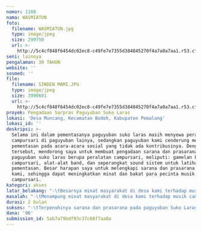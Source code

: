 ```yaml
---
nomor: 1188
nama: WASMIATUN
foto:
  filename: WASMIATUN.jpg
  type: image/jpeg
  size: 299750
  url: >-
    http://5c4cf848f6454dc02ec8-c49fe7e7355d384845270f4a7a0a7aa1.r53.cf2.rackcdn.com/154aa94e-3644-4456-9b20-70c508e1d92f/WASMIATUN.jpg
seni: lainnya
pengalaman: 30 TAHUN
website: ''
sosmed: ''
file:
  filename: SINDEN MAMI.JPG
  type: image/jpeg
  size: 3990681
  url: >-
    http://5c4cf848f6454dc02ec8-c49fe7e7355d384845270f4a7a0a7aa1.r53.cf2.rackcdn.com/498558ff-089e-4aab-9b99-cb453dbb5ba6/SINDEN%20MAMI.JPG
proyek: Pengadaan Sarpras Paguyuban Suko Laras
lokasi: 'Desa Muncang, Kecamatan Bodeh, Kabupaten Pemalang'
lokasi_id: ''
deskripsi: >-
  Selama ini dalam pementasanya paguyuban suko laras masih menyewa peralatan
  campursari di paguyuban lainya, sedangkan paguyuban kami cenderung melakukan
  pementasan pada acara-acara sosial yang tidak ada kontribusinya. Dengan hal
  tersebut, mendorong saya untuk membuat pengadaan sarana dan prasarana
  paguyuban suko laras berupa peralatan campursari, meliputi: gamelan khusus
  campursari, alat-alat band, dan seperangkat sound sistem untuk latihan serta
  pementasan. Besar harapan saya untuk melengkapi sarana dan prasarana paguyuban
  kami, sehingga dapat meningkatkan minat dan bakat para pecinta musik
  campursari.
kategori: akses
latar_belakang: "-\tBesarnya minat masyarakat di desa kami terhadap musik campursari\r\n-\tSarana dan prasarana yang belum memadahi"
masalah: "-\tMenampung minat masyarakat di desa kami terhadap musik campursari\r\n-\tMemenuhi sarana dan prasarana yang belum memadahi guna untuk menyalurkan minat serta maningkatkan mutu bakat dan kreatifitas"
durasi: 2 bulan
sukses: "-\tTerpenuhinya sarana dan prasarana pada paguyuban Suko Laras"
dana: '96'
submission_id: 5ab7a79bdf93c37c68f7aa8a
---
```

